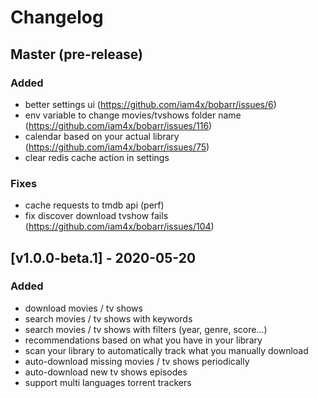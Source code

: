 # Changelog

## Master (pre-release)

### Added

- better settings ui (https://github.com/iam4x/bobarr/issues/6)
- env variable to change movies/tvshows folder name (https://github.com/iam4x/bobarr/issues/116)
- calendar based on your actual library (https://github.com/iam4x/bobarr/issues/75)
- clear redis cache action in settings

### Fixes

- cache requests to tmdb api (perf)
- fix discover download tvshow fails (https://github.com/iam4x/bobarr/issues/104)

## [v1.0.0-beta.1] - 2020-05-20

### Added

- download movies / tv shows
- search movies / tv shows with keywords
- search movies / tv shows with filters (year, genre, score...)
- recommendations based on what you have in your library
- scan your library to automatically track what you manually download
- auto-download missing movies / tv shows periodically
- auto-download new tv shows episodes
- support multi languages torrent trackers
